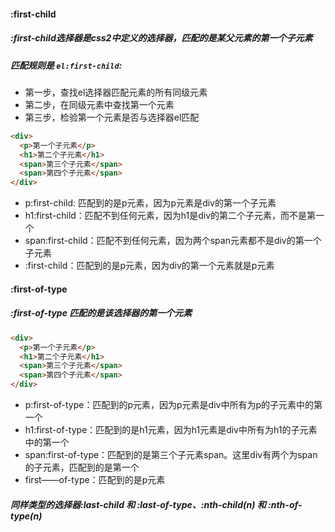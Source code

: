 #### :first-child

##### :first-child选择器是css2中定义的选择器，匹配的是某父元素的第一个子元素

##### 匹配规则是 `el:first-child`:

* 第一步，查找el选择器匹配元素的所有同级元素
* 第二步，在同级元素中查找第一个元素
* 第三步，检验第一个元素是否与选择器el匹配

```html
<div>
  <p>第一个子元素</p>
  <h1>第二个子元素</h1>
  <span>第三个子元素</span>
  <span>第四个子元素</span>
</div>
```
* p:first-child: 匹配到的是p元素，因为p元素是div的第一个子元素
* h1:first-child：匹配不到任何元素，因为h1是div的第二个子元素，而不是第一个
* span:first-child：匹配不到任何元素，因为两个span元素都不是div的第一个子元素
* :first-child：匹配到的是p元素，因为div的第一个元素就是p元素

#### :first-of-type
##### :first-of-type 匹配的是该选择器的第一个元素
```html
<div>
  <p>第一个子元素</p>
  <h1>第二个子元素</h1>
  <span>第三个子元素</span>
  <span>第四个子元素</span>
</div>
```
* p:first-of-type：匹配到的p元素，因为p元素是div中所有为p的子元素中的第一个
* h1:first-of-type：匹配到的是h1元素，因为h1元素是div中所有为h1的子元素中的第一个
* span:first-of-type：匹配到的是第三个子元素span。这里div有两个为span的子元素，匹配到的是第一个
* first——of-type：匹配到的是p元素

##### 同样类型的选择器:last-child 和 :last-of-type、:nth-child(n) 和 :nth-of-type(n)




